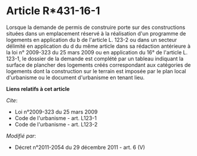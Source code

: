 # Article R*431-16-1

Lorsque la demande de permis de construire porte sur des constructions situées dans un emplacement réservé à la réalisation
d'un programme de logements en application du b de l'article L. 123-2 ou dans un secteur délimité en application du d du même
article dans sa rédaction antérieure à la loi n° 2009-323 du 25 mars 2009 ou en application du 16° de l'article L. 123-1, le
dossier de la demande est complété par un tableau indiquant la surface de plancher  des logements créés correspondant aux
catégories de logements dont la construction sur le terrain est imposée par le plan local d'urbanisme ou le document
d'urbanisme en tenant lieu.

**Liens relatifs à cet article**

_Cite_:

  - Loi n°2009-323 du 25 mars 2009
  - Code de l'urbanisme - art. L123-1
  - Code de l'urbanisme - art. L123-2

_Modifié par_:

  - Décret n°2011-2054 du 29 décembre 2011 - art. 6 (V)
